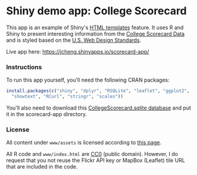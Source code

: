 # Shiny demo app: College Scorecard

This app is an example of Shiny's [HTML templates](http://shiny.rstudio.com/articles/templates.html) feature. It uses R and Shiny to present interesting information from the [College Scorecard Data](https://collegescorecard.ed.gov/data/) and is styled based on the [U.S. Web Design Standards](https://playbook.cio.gov/designstandards/).

Live app here: https://jcheng.shinyapps.io/scorecard-app/

### Instructions

To run this app yourself, you'll need the following CRAN packages:

```r
install.packages(c("shiny", "dplyr", "RSQLite", "leaflet", "ggplot2",
  "showtext", "RCurl", "stringr", "scales"))
```

You'll also need to download this [CollegeScorecard.sqlite database](https://www.dropbox.com/s/rw846tfjj73eqin/CollegeScorecard.sqlite?dl=0) and put it in the scorecard-app directory.

### License

All content under `www/assets` is licensed according to [this page](https://github.com/18F/web-design-standards/blob/18f-pages-staging/LICENSE.md).

All R code and `www/index.html` are [CC0](https://creativecommons.org/publicdomain/zero/1.0/) (public domain). However, I do request that you not reuse the Flickr API key or MapBox (Leaflet) tile URL that are included in the code.
